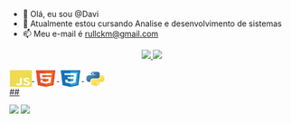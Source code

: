 - 👋 Olá, eu sou @Davi
- 👀 Atualmente estou cursando Analise e desenvolvimento de sistemas
- 📫 Meu e-mail é rullckm@gmail.com


<div align="center">
  <a href="https://github.com/Rullck">
  <img height="180em" src="https://github-readme-stats.vercel.app/api?username=Rullck&show_icons=false&theme=dracula&include_all_commits=true&count_private=true"/>
  <img height="180em" src="https://github-readme-stats.vercel.app/api/top-langs/?username=Rullck&layout=compact&langs_count=7&theme=dracula"/>
</div>
  
<div style="display: inline_block"><br>
  <img align="center" alt="Rullck-Js" height="30" width="40" src="https://raw.githubusercontent.com/devicons/devicon/master/icons/javascript/javascript-plain.svg">
  <img align="center" alt="Rullck-HTML" height="30" width="40" src="https://raw.githubusercontent.com/devicons/devicon/master/icons/html5/html5-original.svg">
  <img align="center" alt="Rullck-CSS" height="30" width="40" src="https://raw.githubusercontent.com/devicons/devicon/master/icons/css3/css3-original.svg">
  <img align="center" alt="Rullck-Python" height="30" width="40" src="https://raw.githubusercontent.com/devicons/devicon/master/icons/python/python-original.svg">
</div>
##

<div> 
  
  <a href="https://www.instagram.com/davi_ds01/" target="_blank"><img src="https://img.shields.io/badge/-Instagram-%23E4405F?style=for-the-badge&logo=instagram&logoColor=white" target="_blank"></a>
  <a href = "mailto:rullckm@gmail.com"><img src="https://img.shields.io/badge/-Gmail-%23333?style=for-the-badge&logo=gmail&logoColor=white" target="_blank"></a>
 
